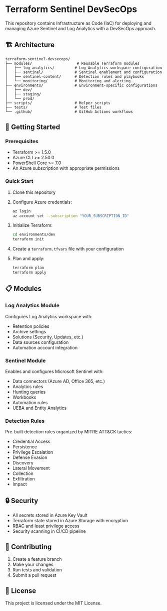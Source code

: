 # Terraform Sentinel DevSecOps

This repository contains Infrastructure as Code (IaC) for deploying and managing Azure Sentinel and Log Analytics with a DevSecOps approach.

## 🏗️ Architecture

```
terraform-sentinel-devsecops/
├── modules/                    # Reusable Terraform modules
│   ├── log-analytics/         # Log Analytics workspace configuration
│   ├── sentinel/              # Sentinel enablement and configuration
│   ├── sentinel-content/      # Detection rules and playbooks
│   └── monitoring/            # Monitoring and alerting
├── environments/              # Environment-specific configurations
│   ├── dev/
│   ├── staging/
│   └── prod/
├── scripts/                   # Helper scripts
├── tests/                     # Test files
└── .github/                   # GitHub Actions workflows
```

## 🚀 Getting Started

### Prerequisites

- Terraform >= 1.5.0
- Azure CLI >= 2.50.0
- PowerShell Core >= 7.0
- An Azure subscription with appropriate permissions

### Quick Start

1. Clone this repository
2. Configure Azure credentials:
   ```bash
   az login
   az account set --subscription "YOUR_SUBSCRIPTION_ID"
   ```

3. Initialize Terraform:
   ```bash
   cd environments/dev
   terraform init
   ```

4. Create a `terraform.tfvars` file with your configuration
5. Plan and apply:
   ```bash
   terraform plan
   terraform apply
   ```

## 📋 Modules

### Log Analytics Module
Configures Log Analytics workspace with:
- Retention policies
- Archive settings
- Solutions (Security, Updates, etc.)
- Data sources configuration
- Automation account integration

### Sentinel Module
Enables and configures Microsoft Sentinel with:
- Data connectors (Azure AD, Office 365, etc.)
- Analytics rules
- Hunting queries
- Workbooks
- Automation rules
- UEBA and Entity Analytics

### Detection Rules
Pre-built detection rules organized by MITRE ATT&CK tactics:
- Credential Access
- Persistence
- Privilege Escalation
- Defense Evasion
- Discovery
- Lateral Movement
- Collection
- Exfiltration
- Impact

## 🔒 Security

- All secrets stored in Azure Key Vault
- Terraform state stored in Azure Storage with encryption
- RBAC and least privilege access
- Security scanning in CI/CD pipeline

## 🤝 Contributing

1. Create a feature branch
2. Make your changes
3. Run tests and validation
4. Submit a pull request

## 📄 License

This project is licensed under the MIT License.
